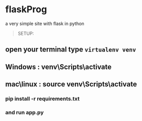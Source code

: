 # flaskProg
a very simple site with flask in python

> SETUP:
## open your terminal type `virtualenv venv`
## Windows : venv\Scripts\activate
## mac\linux : source venv\Scripts\activate

### pip install -r requirements.txt
### and run app.py
